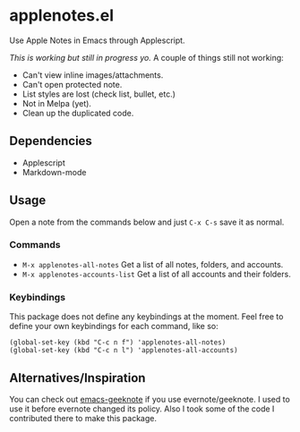 # applenotes.el
Use Apple Notes in Emacs through Applescript.

*This is working but still in progress yo.* A couple of things still not working:

- Can't view inline images/attachments.
- Can't open protected note.
- List styles are lost (check list, bullet, etc.)
- Not in Melpa (yet).
- Clean up the duplicated code.

## Dependencies
- Applescript
- Markdown-mode

## Usage
Open a note from the commands below and just `C-x C-s` save it as normal.

### Commands
- `M-x applenotes-all-notes` Get a list of all notes, folders, and accounts.
- `M-x applenotes-accounts-list` Get a list of all accounts and their folders.

### Keybindings
This package does not define any keybindings at the moment. Feel free to define
your own keybindings for each command, like so:

```
(global-set-key (kbd "C-c n f") 'applenotes-all-notes)
(global-set-key (kbd "C-c n l") 'applenotes-all-accounts)
```

## Alternatives/Inspiration
You can check
out
[emacs-geeknote](https://github.com/avendael/emacs-geeknote) if
you use evernote/geeknote.  I used to use it before evernote changed
its policy. Also I took some of the code I contributed there to make this package.
